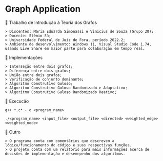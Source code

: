 # Graph Application

📄 Trabalho de Introdução à Teoria dos Grafos
    
    > Discentes: Maria Eduarda Simonassi e Vinicius de Souza (Grupo 20);
    > Docente: Stênio Sã;
    > Universidade Federal de Juiz de Fora, período 2022.2;
    > Ambiente de desenvolvimento: Windows 11, Visual Studio Code 1.74, usando Live Share em maior parte para colaboração em tempo real.
    
📄 Implementações

    > Interseção entre dois grafos;
    > Diferença entre dois grafos;
    > União entre dois grafos;
    > Verificação de conjunto dominante;
    > Algoritmo Construtivo Guloso;
    > Algoritmo Construtivo Guloso Randomizado e Adaptativo;
    > Algoritmo Construtivo Guloso Randomizado Reativo;
 
📄 Execucão 
    
    g++ *.c* - o <program_name>
    
    ./<program_name> <input_file> <output_file> <directed> <weighted_edge> <weighted_node>
    
    
📄 Outro

    > O programa conta com comentários que descrevem a lógica/funcionamento do código e suas respectivas funções.
    > O projeto conta com um relatório para mais informações acerca de decisões de implementação e desemepenho dos algoritmos.
 
    
    
 
